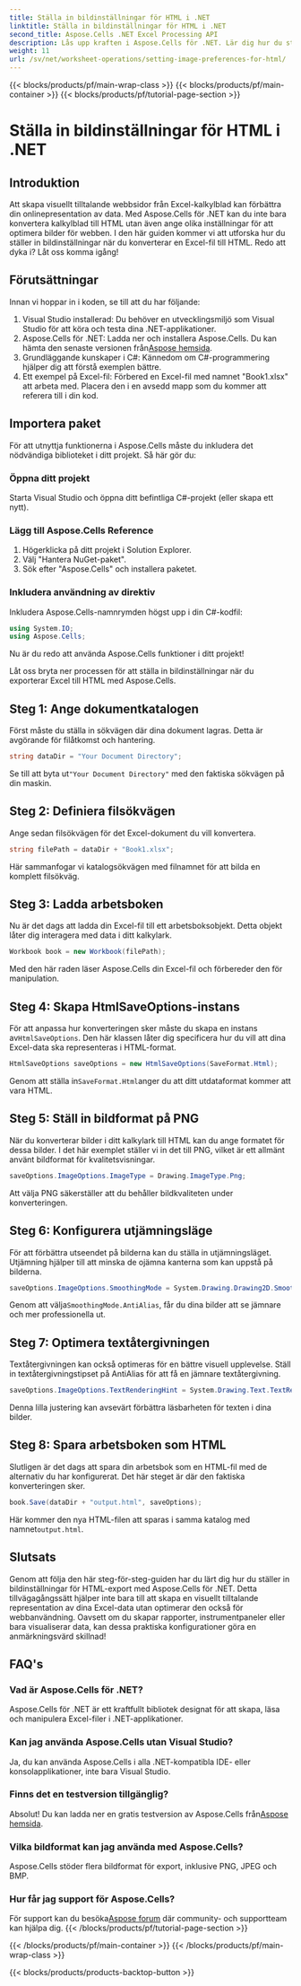 ```yaml
---
title: Ställa in bildinställningar för HTML i .NET
linktitle: Ställa in bildinställningar för HTML i .NET
second_title: Aspose.Cells .NET Excel Processing API
description: Lås upp kraften i Aspose.Cells för .NET. Lär dig hur du ställer in bildinställningar för HTML-konvertering för att presentera dina Excel-data vackert på webben.
weight: 11
url: /sv/net/worksheet-operations/setting-image-preferences-for-html/
---
```


{{< blocks/products/pf/main-wrap-class >}}
{{< blocks/products/pf/main-container >}}
{{< blocks/products/pf/tutorial-page-section >}}

# Ställa in bildinställningar för HTML i .NET

## Introduktion
Att skapa visuellt tilltalande webbsidor från Excel-kalkylblad kan förbättra din onlinepresentation av data. Med Aspose.Cells för .NET kan du inte bara konvertera kalkylblad till HTML utan även ange olika inställningar för att optimera bilder för webben. I den här guiden kommer vi att utforska hur du ställer in bildinställningar när du konverterar en Excel-fil till HTML. Redo att dyka i? Låt oss komma igång!

## Förutsättningar

Innan vi hoppar in i koden, se till att du har följande:

1. Visual Studio installerad: Du behöver en utvecklingsmiljö som Visual Studio för att köra och testa dina .NET-applikationer.
2.  Aspose.Cells för .NET: Ladda ner och installera Aspose.Cells. Du kan hämta den senaste versionen från[Aspose hemsida](https://releases.aspose.com/cells/net/).
3. Grundläggande kunskaper i C#: Kännedom om C#-programmering hjälper dig att förstå exemplen bättre.
4. Ett exempel på Excel-fil: Förbered en Excel-fil med namnet "Book1.xlsx" att arbeta med. Placera den i en avsedd mapp som du kommer att referera till i din kod.

## Importera paket

För att utnyttja funktionerna i Aspose.Cells måste du inkludera det nödvändiga biblioteket i ditt projekt. Så här gör du:

### Öppna ditt projekt

Starta Visual Studio och öppna ditt befintliga C#-projekt (eller skapa ett nytt).

### Lägg till Aspose.Cells Reference

1. Högerklicka på ditt projekt i Solution Explorer.
2. Välj "Hantera NuGet-paket".
3. Sök efter "Aspose.Cells" och installera paketet.

### Inkludera användning av direktiv

Inkludera Aspose.Cells-namnrymden högst upp i din C#-kodfil:

```csharp
using System.IO;
using Aspose.Cells;
```

Nu är du redo att använda Aspose.Cells funktioner i ditt projekt!

Låt oss bryta ner processen för att ställa in bildinställningar när du exporterar Excel till HTML med Aspose.Cells.

## Steg 1: Ange dokumentkatalogen

Först måste du ställa in sökvägen där dina dokument lagras. Detta är avgörande för filåtkomst och hantering.

```csharp
string dataDir = "Your Document Directory";
```

 Se till att byta ut`"Your Document Directory"` med den faktiska sökvägen på din maskin.

## Steg 2: Definiera filsökvägen

Ange sedan filsökvägen för det Excel-dokument du vill konvertera.

```csharp
string filePath = dataDir + "Book1.xlsx";
```

Här sammanfogar vi katalogsökvägen med filnamnet för att bilda en komplett filsökväg.

## Steg 3: Ladda arbetsboken

Nu är det dags att ladda din Excel-fil till ett arbetsboksobjekt. Detta objekt låter dig interagera med data i ditt kalkylark.

```csharp
Workbook book = new Workbook(filePath);
```

Med den här raden läser Aspose.Cells din Excel-fil och förbereder den för manipulation.

## Steg 4: Skapa HtmlSaveOptions-instans

 För att anpassa hur konverteringen sker måste du skapa en instans av`HtmlSaveOptions`. Den här klassen låter dig specificera hur du vill att dina Excel-data ska representeras i HTML-format.

```csharp
HtmlSaveOptions saveOptions = new HtmlSaveOptions(SaveFormat.Html);
```

 Genom att ställa in`SaveFormat.Html`anger du att ditt utdataformat kommer att vara HTML.

## Steg 5: Ställ in bildformat på PNG

När du konverterar bilder i ditt kalkylark till HTML kan du ange formatet för dessa bilder. I det här exemplet ställer vi in det till PNG, vilket är ett allmänt använt bildformat för kvalitetsvisningar.

```csharp
saveOptions.ImageOptions.ImageType = Drawing.ImageType.Png;
```

Att välja PNG säkerställer att du behåller bildkvaliteten under konverteringen.

## Steg 6: Konfigurera utjämningsläge

För att förbättra utseendet på bilderna kan du ställa in utjämningsläget. Utjämning hjälper till att minska de ojämna kanterna som kan uppstå på bilderna.

```csharp
saveOptions.ImageOptions.SmoothingMode = System.Drawing.Drawing2D.SmoothingMode.AntiAlias;
```

 Genom att välja`SmoothingMode.AntiAlias`, får du dina bilder att se jämnare och mer professionella ut.

## Steg 7: Optimera textåtergivningen

Textåtergivningen kan också optimeras för en bättre visuell upplevelse. Ställ in textåtergivningstipset på AntiAlias för att få en jämnare textåtergivning.

```csharp
saveOptions.ImageOptions.TextRenderingHint = System.Drawing.Text.TextRenderingHint.AntiAlias;
```

Denna lilla justering kan avsevärt förbättra läsbarheten för texten i dina bilder.

## Steg 8: Spara arbetsboken som HTML

Slutligen är det dags att spara din arbetsbok som en HTML-fil med de alternativ du har konfigurerat. Det här steget är där den faktiska konverteringen sker.

```csharp
book.Save(dataDir + "output.html", saveOptions);
```

 Här kommer den nya HTML-filen att sparas i samma katalog med namnet`output.html`.

## Slutsats

Genom att följa den här steg-för-steg-guiden har du lärt dig hur du ställer in bildinställningar för HTML-export med Aspose.Cells för .NET. Detta tillvägagångssätt hjälper inte bara till att skapa en visuellt tilltalande representation av dina Excel-data utan optimerar den också för webbanvändning. Oavsett om du skapar rapporter, instrumentpaneler eller bara visualiserar data, kan dessa praktiska konfigurationer göra en anmärkningsvärd skillnad!

## FAQ's

### Vad är Aspose.Cells för .NET?

Aspose.Cells för .NET är ett kraftfullt bibliotek designat för att skapa, läsa och manipulera Excel-filer i .NET-applikationer.

### Kan jag använda Aspose.Cells utan Visual Studio?

Ja, du kan använda Aspose.Cells i alla .NET-kompatibla IDE- eller konsolapplikationer, inte bara Visual Studio.

### Finns det en testversion tillgänglig?

 Absolut! Du kan ladda ner en gratis testversion av Aspose.Cells från[Aspose hemsida](https://releases.aspose.com/).

### Vilka bildformat kan jag använda med Aspose.Cells?

Aspose.Cells stöder flera bildformat för export, inklusive PNG, JPEG och BMP.

### Hur får jag support för Aspose.Cells?

 För support kan du besöka[Aspose forum](https://forum.aspose.com/c/cells/9) där community- och supportteam kan hjälpa dig.
{{< /blocks/products/pf/tutorial-page-section >}}

{{< /blocks/products/pf/main-container >}}
{{< /blocks/products/pf/main-wrap-class >}}

{{< blocks/products/products-backtop-button >}}
